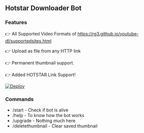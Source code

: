 ## Hotstar Downloader Bot

### Features

👉 All Supported Video Formats of https://rg3.github.io/youtube-dl/supportedsites.html

👉 Upload as file from any HTTP link

👉 Permanent thumbnail support.

👉 Added HOTSTAR Link Support!



[![Deploy](https://www.herokucdn.com/deploy/button.svg)](https://www.heroku.com/deploy?template=https://github.com/Josekutte)


### Commands

* /start             - Check if bot is alive
* /help              - To know how the bot works
* /upgrade           - Nothing much here
* /deletethumbnail   - Clear saved thumbnail
